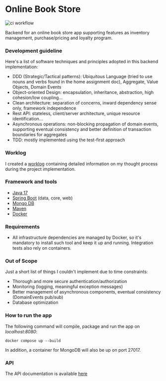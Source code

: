 

# Online Book Store
![ci workflow](https://github.com/danilo-ambrosio/bookstore/actions/workflows/maven.yml/badge.svg)

Backend for an online book store app supporting features as inventory management, purchase/pricing and loyalty program.

### Development guideline
Here's a list of software techniques and principles adopted in this backend implementation:
- DDD (Strategic/Tactical patterns): Ubiquitous Language (tried to use nouns and verbs found in the home assignment doc), Aggregate, Value Objects, Domain Events
- Object-oriented Design: encapsulation, inheritance, abstraction, high cohesion/low coupling...
- Clean architecture: separation of concerns, inward dependency sense only, framework independence
- Rest API: stateless, client/server architecture, unique resource identification...
- Asynchronous operations: non-blocking propagation of domain events, supporting eventual consistency and better definition of transaction boundaries for aggregates
- TDD: mostly implemented using the test-first approach

### Worklog

I created a [worklog](https://github.com/danilo-ambrosio/bookstore/blob/master/worklog.md) containing detailed information on my thought process during the project implementation. 

### Framework and tools
- [Java 17](https://www.oracle.com/java/technologies/javase/jdk17-archive-downloads.html)
- [Spring Boot](https://spring.io/projects/spring-boot/) (data, core, web)
- [Mongo DB](https://www.mongodb.com/)
- [Maven](https://maven.apache.org) 
- [Docker](https://www.docker.com/)

### Requirements

- All infrastructure dependencies are managed by Docker, so it's mandatory to install such tool and keep it up and running. Integration tests also rely on containers.

### Out of Scope

Just a short list of things I couldn't implement due to time constraints:
- Thorough and more secure authentication/authorization
- Monitoring (logging, meaningful exception messages) 
- Better management of asynchronous components, eventual consistency (DomainEvents pub/sub)
- Database optimization

### How to run the app

The following command will compile, package and run the app on *localhost:8080*:

```
docker compose up --build
```

In addition, a container for MongoDB will also be up on port 27017.

### API

The API documentation is available [here](https://editor.swagger.io/?raw=https://raw.githubusercontent.com/danilo-ambrosio/bookstore/refs/heads/master/assets/api_doc.json)